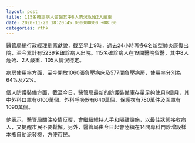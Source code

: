 ```yaml
---
layout: post
title: 115名確診病人留醫其中8人情況危殆2人嚴重
date: 2020-11-20 18:20:45.000000000 +08:00
categories: rthk
---
```


醫管局總行政經理劉家獻說，截至早上9時，過去24小時再多6名新型肺炎康復出院，至今累計有5239名確診病人出院。115名確診病人在19間醫院留醫，其中8人危殆、2人嚴重、105人情況穩定。

病房使用率方面，至今開放1060張負壓病床及577間負壓病房，使用率分別為64%及72%。

個人防護裝備方面，截至今日，醫管局最新的防護裝備庫存量足夠使用6個月，其中外科口罩有6100萬個、外科呼吸器有640萬個、保護衣有780萬件及面罩有1090萬個。

他表示，醫管局關注疫情反覆，會繼續維持人手和隔離設施，以最佳狀態接收病人，又提醒市民不要鬆懈。另外，醫管局由今日起會陸續在14間專科門診增設樣本瓶自動派發機，方便市民。
